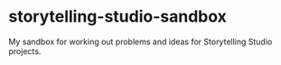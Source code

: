 # storytelling-studio-sandbox
My sandbox for working out problems and ideas for Storytelling Studio projects.
